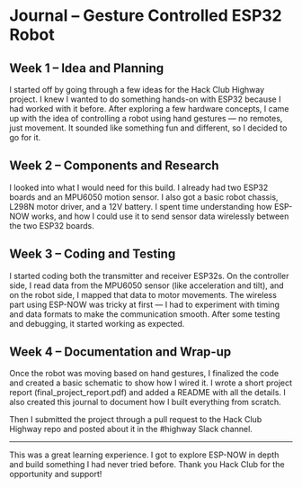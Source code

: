 # Journal – Gesture Controlled ESP32 Robot

## Week 1 – Idea and Planning

I started off by going through a few ideas for the Hack Club Highway project. I knew I wanted to do something hands-on with ESP32 because I had worked with it before. After exploring a few hardware concepts, I came up with the idea of controlling a robot using hand gestures — no remotes, just movement. It sounded like something fun and different, so I decided to go for it.

## Week 2 – Components and Research

I looked into what I would need for this build. I already had two ESP32 boards and an MPU6050 motion sensor. I also got a basic robot chassis, L298N motor driver, and a 12V battery. I spent time understanding how ESP-NOW works, and how I could use it to send sensor data wirelessly between the two ESP32 boards.

## Week 3 – Coding and Testing

I started coding both the transmitter and receiver ESP32s. On the controller side, I read data from the MPU6050 sensor (like acceleration and tilt), and on the robot side, I mapped that data to motor movements. The wireless part using ESP-NOW was tricky at first — I had to experiment with timing and data formats to make the communication smooth. After some testing and debugging, it started working as expected.

## Week 4 – Documentation and Wrap-up

Once the robot was moving based on hand gestures, I finalized the code and created a basic schematic to show how I wired it. I wrote a short project report (final_project_report.pdf) and added a README with all the details. I also created this journal to document how I built everything from scratch.

Then I submitted the project through a pull request to the Hack Club Highway repo and posted about it in the #highway Slack channel.

---

This was a great learning experience. I got to explore ESP-NOW in depth and build something I had never tried before. Thank you Hack Club for the opportunity and support!
